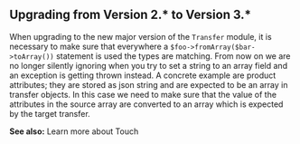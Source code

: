 ## Upgrading from Version 2.* to Version 3.*

When upgrading to the new major version of the `Transfer` module, it is necessary to make sure that everywhere a
`$foo->fromArray($bar->toArray())` statement is used the types are matching.
From now on we are no longer silently ignoring when you try to set a string to an array field and an exception is getting thrown instead.
A concrete example are product attributes; they are stored as json string and are expected to be an array in transfer objects. In this case we need to make sure that the value of the attributes in the source array are converted to an array which is expected by the target transfer.

**See also:**
Learn more about Touch